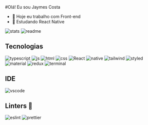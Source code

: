 
#Olá! Eu sou Jaymes Costa

- 🔭 Hoje eu trabalho com  Front-end
- 🌱 Estudando React Native


<img src="https://github-readme-stats.vercel.app/api?username=jaaymes&theme=blue-green" alt="stats"  />

<img src="https://github-readme-stats.vercel.app/api/top-langs/?username=jaaymes&theme=blue-green" alt="readme"  />

<h2>
Tecnologias
</h2>
 <img src="https://img.shields.io/badge/TypeScript-007ACC?style=for-the-badge&logo=typescript&logoColor=white" alt="typescript"  />
 <img src="https://img.shields.io/badge/JavaScript-323330?style=for-the-badge&logo=javascript&logoColor=F7DF1E" alt="js"  />
  <img src="https://img.shields.io/badge/HTML5-E34F26?style=for-the-badge&logo=html5&logoColor=white" alt="html"  />
 <img src="https://img.shields.io/badge/CSS3-1572B6?style=for-the-badge&logo=css3&logoColor=white" alt="css"  />
 <img src="https://img.shields.io/badge/React-20232A?style=for-the-badge&logo=react&logoColor=61DAFB" alt="React"  />
 <img src="https://img.shields.io/badge/React_Native-20232A?style=for-the-badge&logo=react&logoColor=61DAFB" alt="native"  />
 <img src="https://img.shields.io/badge/Tailwind_CSS-38B2AC?style=for-the-badge&logo=tailwind-css&logoColor=white" alt="tailwind"  />
 <img src="https://img.shields.io/badge/styled--components-DB7093?style=for-the-badge&logo=styled-components&logoColor=whitee" alt="styled"  />
 <img src="https://img.shields.io/badge/Material--UI-0081CB?style=for-the-badge&logo=material-ui&logoColor=white" alt="material"  />
 <img src="https://img.shields.io/badge/Redux-593D88?style=for-the-badge&logo=redux&logoColor=white" alt="redux"  />
 <img src="https://img.shields.io/badge/Shell_Script-121011?style=for-the-badge&logo=gnu-bash&logoColor=white" alt="terminal"  />
 
 
 <h2>
 IDE
 </h2>
 <img src="https://img.shields.io/badge/Visual_Studio_Code-0078D4?style=for-the-badge&logo=visual%20studio%20code&logoColor=white" alt="vscode"  />
 
 <h2>
 Linters 🧐
 </h2>
 <img src="https://img.shields.io/badge/eslint-3A33D1?style=for-the-badge&logo=eslint&logoColor=white" alt="eslint"  />
 <img src="https://img.shields.io/badge/prettier-1A2C34?style=for-the-badge&logo=prettier&logoColor=F7BA3E" alt="prettier"  />
 
